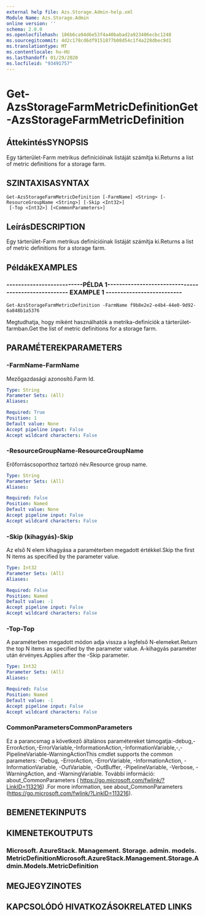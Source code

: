 ```yaml
---
external help file: Azs.Storage.Admin-help.xml
Module Name: Azs.Storage.Admin
online version: ''
schema: 2.0.0
ms.openlocfilehash: 186b6ca94d6e53f4a40babad2a923406ecbc1248
ms.sourcegitcommit: 4d2c178cd6df9151877b08d54c1f4a228dbec9d1
ms.translationtype: MT
ms.contentlocale: hu-HU
ms.lasthandoff: 01/29/2020
ms.locfileid: "93491757"
---
```

# <span data-ttu-id="df627-101">Get-AzsStorageFarmMetricDefinition</span><span class="sxs-lookup"><span data-stu-id="df627-101">Get-AzsStorageFarmMetricDefinition</span></span>

## <span data-ttu-id="df627-102">Áttekintés</span><span class="sxs-lookup"><span data-stu-id="df627-102">SYNOPSIS</span></span>
<span data-ttu-id="df627-103">Egy tárterület-Farm metrikus definícióinak listáját számítja ki.</span><span class="sxs-lookup"><span data-stu-id="df627-103">Returns a list of metric definitions for a storage farm.</span></span>

## <span data-ttu-id="df627-104">SZINTAXISA</span><span class="sxs-lookup"><span data-stu-id="df627-104">SYNTAX</span></span>

```
Get-AzsStorageFarmMetricDefinition [-FarmName] <String> [-ResourceGroupName <String>] [-Skip <Int32>]
 [-Top <Int32>] [<CommonParameters>]
```

## <span data-ttu-id="df627-105">Leírás</span><span class="sxs-lookup"><span data-stu-id="df627-105">DESCRIPTION</span></span>
<span data-ttu-id="df627-106">Egy tárterület-Farm metrikus definícióinak listáját számítja ki.</span><span class="sxs-lookup"><span data-stu-id="df627-106">Returns a list of metric definitions for a storage farm.</span></span>

## <span data-ttu-id="df627-107">Példák</span><span class="sxs-lookup"><span data-stu-id="df627-107">EXAMPLES</span></span>

### <span data-ttu-id="df627-108">--------------------------PÉLDA 1--------------------------</span><span class="sxs-lookup"><span data-stu-id="df627-108">-------------------------- EXAMPLE 1 --------------------------</span></span>
```
Get-AzsStorageFarmMetricDefinition -FarmName f9b8e2e2-e4b4-44e0-9d92-6a848b1a5376
```

<span data-ttu-id="df627-109">Megtudhatja, hogy miként használhatók a metrika-definíciók a tárterület-farmban.</span><span class="sxs-lookup"><span data-stu-id="df627-109">Get the list of metric definitions for a storage farm.</span></span>

## <span data-ttu-id="df627-110">PARAMÉTEREK</span><span class="sxs-lookup"><span data-stu-id="df627-110">PARAMETERS</span></span>

### <span data-ttu-id="df627-111">-FarmName</span><span class="sxs-lookup"><span data-stu-id="df627-111">-FarmName</span></span>
<span data-ttu-id="df627-112">Mezőgazdasági azonosító.</span><span class="sxs-lookup"><span data-stu-id="df627-112">Farm Id.</span></span>

```yaml
Type: String
Parameter Sets: (All)
Aliases: 

Required: True
Position: 1
Default value: None
Accept pipeline input: False
Accept wildcard characters: False
```

### <span data-ttu-id="df627-113">-ResourceGroupName</span><span class="sxs-lookup"><span data-stu-id="df627-113">-ResourceGroupName</span></span>
<span data-ttu-id="df627-114">Erőforráscsoporthoz tartozó név.</span><span class="sxs-lookup"><span data-stu-id="df627-114">Resource group name.</span></span>

```yaml
Type: String
Parameter Sets: (All)
Aliases: 

Required: False
Position: Named
Default value: None
Accept pipeline input: False
Accept wildcard characters: False
```

### <span data-ttu-id="df627-115">-Skip (kihagyás)</span><span class="sxs-lookup"><span data-stu-id="df627-115">-Skip</span></span>
<span data-ttu-id="df627-116">Az első N elem kihagyása a paraméterben megadott értékkel.</span><span class="sxs-lookup"><span data-stu-id="df627-116">Skip the first N items as specified by the parameter value.</span></span>

```yaml
Type: Int32
Parameter Sets: (All)
Aliases: 

Required: False
Position: Named
Default value: -1
Accept pipeline input: False
Accept wildcard characters: False
```

### <span data-ttu-id="df627-117">-Top</span><span class="sxs-lookup"><span data-stu-id="df627-117">-Top</span></span>
<span data-ttu-id="df627-118">A paraméterben megadott módon adja vissza a legfelső N-elemeket.</span><span class="sxs-lookup"><span data-stu-id="df627-118">Return the top N items as specified by the parameter value.</span></span>
<span data-ttu-id="df627-119">A-kihagyás paraméter után érvényes.</span><span class="sxs-lookup"><span data-stu-id="df627-119">Applies after the -Skip parameter.</span></span>

```yaml
Type: Int32
Parameter Sets: (All)
Aliases: 

Required: False
Position: Named
Default value: -1
Accept pipeline input: False
Accept wildcard characters: False
```

### <span data-ttu-id="df627-120">CommonParameters</span><span class="sxs-lookup"><span data-stu-id="df627-120">CommonParameters</span></span>
<span data-ttu-id="df627-121">Ez a parancsmag a következő általános paramétereket támogatja:-debug,-ErrorAction,-ErrorVariable,-InformationAction,-InformationVariable,-,-PipelineVariable-WarningAction</span><span class="sxs-lookup"><span data-stu-id="df627-121">This cmdlet supports the common parameters: -Debug, -ErrorAction, -ErrorVariable, -InformationAction, -InformationVariable, -OutVariable, -OutBuffer, -PipelineVariable, -Verbose, -WarningAction, and -WarningVariable.</span></span> <span data-ttu-id="df627-122">További információ: about_CommonParameters ( https://go.microsoft.com/fwlink/?LinkID=113216) .</span><span class="sxs-lookup"><span data-stu-id="df627-122">For more information, see about_CommonParameters (https://go.microsoft.com/fwlink/?LinkID=113216).</span></span>

## <span data-ttu-id="df627-123">BEMENETEK</span><span class="sxs-lookup"><span data-stu-id="df627-123">INPUTS</span></span>

## <span data-ttu-id="df627-124">KIMENETEK</span><span class="sxs-lookup"><span data-stu-id="df627-124">OUTPUTS</span></span>

### <span data-ttu-id="df627-125">Microsoft. AzureStack. Management. Storage. admin. models. MetricDefinition</span><span class="sxs-lookup"><span data-stu-id="df627-125">Microsoft.AzureStack.Management.Storage.Admin.Models.MetricDefinition</span></span>

## <span data-ttu-id="df627-126">MEGJEGYZI</span><span class="sxs-lookup"><span data-stu-id="df627-126">NOTES</span></span>

## <span data-ttu-id="df627-127">KAPCSOLÓDÓ HIVATKOZÁSOK</span><span class="sxs-lookup"><span data-stu-id="df627-127">RELATED LINKS</span></span>

